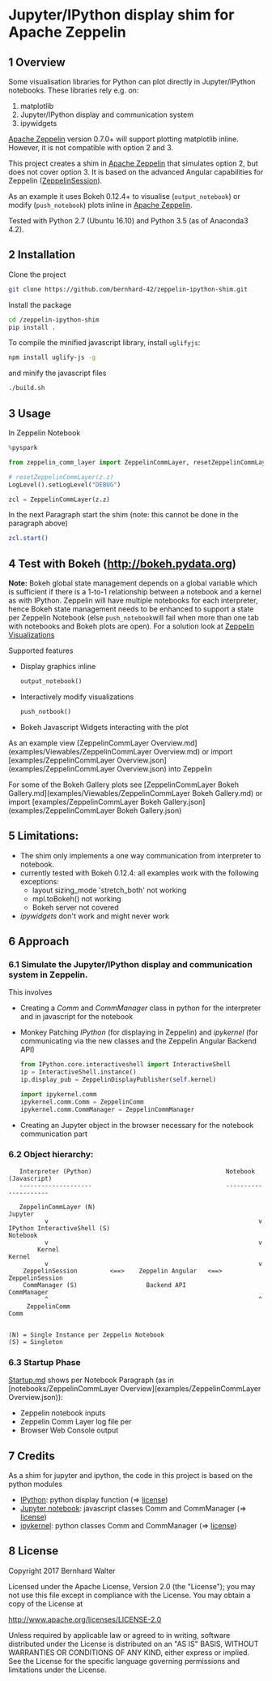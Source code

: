 # Jupyter/IPython display shim for Apache Zeppelin

## 1 Overview

Some visualisation libraries for Python can plot directly in Jupyter/IPython notebooks. These libraries rely e.g. on:

1. matplotlib
2. Jupyter/IPython display and communication system
3. ipywidgets

[Apache Zeppelin](http://zeppelin.apache.org/) version 0.7.0+ will support plotting matplotlib inline. However, it is not compatible with option 2 and 3.

This project creates a shim in [Apache Zeppelin](http://zeppelin.apache.org/) that simulates option 2, but does not cover option 3. It is based on the advanced Angular capabilities for Zeppelin ([ZeppelinSession](https://github.com/bernhard-42/advanced-angular-for-pyspark)).

As an example it uses Bokeh 0.12.4+ to visualise (`output_notebook`) or modify (`push_notebook`) plots inline in [Apache Zeppelin](http://zeppelin.apache.org/).
 
Tested with Python 2.7 (Ubuntu 16.10) and Python 3.5 (as of Anaconda3 4.2).


## 2 Installation

Clone the project

```bash
git clone https://github.com/bernhard-42/zeppelin-ipython-shim.git
```

Install the package 
```bash
cd /zeppelin-ipython-shim
pip install .
```

To compile the minified javascript library, install `uglifyjs`:

```bash
npm install uglify-js -g
```

and minify the javascript files

```bash
./build.sh
```



## 3 Usage

In Zeppelin Notebook

```python
%pyspark

from zeppelin_comm_layer import ZeppelinCommLayer, resetZeppelinCommLayer, LogLevel

# resetZeppelinCommLayer(z.z)
LogLevel().setLogLevel("DEBUG")

zcl = ZeppelinCommLayer(z.z)
```

In the next Paragraph start the shim (note: this cannot be done in the paragraph above)

```bash
zcl.start()
```


## 4 Test with Bokeh (http://bokeh.pydata.org)

**Note:** Bokeh global state management depends on a global variable which is sufficient if there is a 1-to-1 relationship between a notebook and a kernel as with IPython. Zeppelin will have multiple notebooks for each interpreter, hence Bokeh state management needs to be enhanced to support a state per Zeppelin Notebook (else `push_notebook`will fail when more than one tab with notebooks and Bokeh plots are open). For a solution look at [Zeppelin Visualizations](https://github.com/bernhard-42/zeppelin-visualizations)

Supported features

- Display graphics inline

  ```python
  output_notebook()
  ```

- Interactively modify visualizations 

  ```python
  push_notbook()
  ```

- Bokeh Javascript Widgets interacting with the plot

As an example view [ZeppelinCommLayer Overview.md](examples/Viewables/ZeppelinCommLayer Overview.md) or import [examples/ZeppelinCommLayer Overview.json](examples/ZeppelinCommLayer Overview.json) into Zeppelin

For some of the Bokeh Gallery plots see [ZeppelinCommLayer Bokeh Gallery.md](examples/Viewables/ZeppelinCommLayer Bokeh Gallery.md) or import [examples/ZeppelinCommLayer Bokeh Gallery.json](examples/ZeppelinCommLayer Bokeh Gallery.json)


## 5 Limitations:

- The shim only implements a one way communication from interpreter to notebook.
- currently tested with Bokeh 0.12.4: all examples work with the following exceptions:
  - layout sizing_mode 'stretch_both' not working
  - mpl.toBokeh() not working
  - Bokeh server not covered
- *ipywidgets* don't work and might never work



## 6 Approach

### 6.1 Simulate the Jupyter/IPython display and communication system in Zeppelin. 

This involves 

- Creating a *Comm* and *CommManager* class in python for the interpreter and in javascript for the notebook
- Monkey Patching *IPython* (for displaying in Zeppelin) and *ipykernel* (for communicating via the new classes and the Zeppelin Angular Backend API)

  ```python
  from IPython.core.interactiveshell import InteractiveShell
  ip = InteractiveShell.instance()
  ip.display_pub = ZeppelinDisplayPublisher(self.kernel)

  import ipykernel.comm
  ipykernel.comm.Comm = ZeppelinComm
  ipykernel.comm.CommManager = ZeppelinCommManager
  ```
- Creating an Jupyter object in the browser necessary for the notebook communication part


### 6.2 Object hierarchy:

```
   Interpreter (Python)                                     Notebook (Javascript)
   --------------------                                     ---------------------

   ZeppelinCommLayer (N)                                          Jupyter
          v                                                          v
IPython InteractiveShell (S)                                     Notebook
          v                                                          v 
        Kernel                                                     Kernel
          v                                                          v
    ZeppelinSession         <==>    Zeppelin Angular   <==>    ZeppelinSession
    CommManager (S)                   Backend API                CommManager  
          ^                                                          ^
     ZeppelinComm                                                  Comm


(N) = Single Instance per Zeppelin Notebook
(S) = Singleton
```

### 6.3 Startup Phase

[Startup.md](Startup.md) shows per Notebook Paragraph (as in [notebooks/ZeppelinCommLayer Overview](examples/ZeppelinCommLayer Overview.json)):

- Zeppelin notebook inputs 
- Zeppelin Comm Layer log file per
- Browser Web Console output



## 7 Credits

As a shim for jupyter and ipython, the code in this project is based on the python modules

- [IPython](https://github.com/ipython/ipython): python display function (=> [license](https://github.com/ipython/ipython/blob/master/COPYING.rst))
- [Jupyter notebook](https://github.com/jupyter/notebook): javascript classes Comm and CommManager (=> [license](https://github.com/jupyter/notebook/blob/master/COPYING.md))
- [ipykernel](https://github.com/ipython/ipykernel): python classes Comm and CommManager (=> [license](https://github.com/ipython/ipykernel/blob/master/COPYING.md))



## 8 License

Copyright 2017 Bernhard Walter

Licensed under the Apache License, Version 2.0 (the "License");
you may not use this file except in compliance with the License.
You may obtain a copy of the License at

   http://www.apache.org/licenses/LICENSE-2.0

Unless required by applicable law or agreed to in writing, software
distributed under the License is distributed on an "AS IS" BASIS,
WITHOUT WARRANTIES OR CONDITIONS OF ANY KIND, either express or implied.
See the License for the specific language governing permissions and
limitations under the License.


